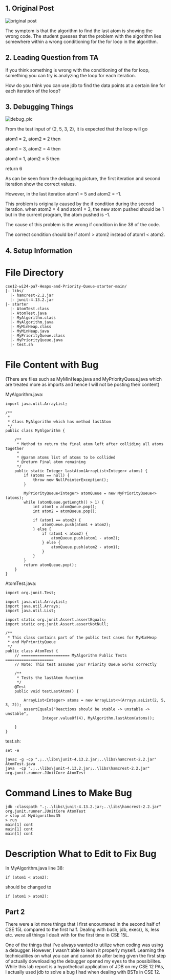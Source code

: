 ## 1. Original Post

![original post](img/edsymptom.png)

The symptom is that the algorithm to find the last atom is showing the wrong code.
The student guesses that the problem with the algorithm lies somewhere within a wrong conditioning for the for loop in the algorithm.

## 2. Leading Question from TA

If you think something is wrong with the conditioning of the for loop, something you can try is analyzing the loop for each iteration.

How do you think you can use jdb to find the data points at a certain line for each iteration of the loop?

## 3. Debugging Things

![debug_pic](img/edstemdebug.png)

From the test input of {2, 5, 3, 2}, it is expected that the loop will go 

atom1 = 2, atom2 = 2 then

atom1 = 3, atom2 = 4 then

atom1 = 1, atom2 = 5 then

return 6

As can be seen from the debugging picture, the first iteration and second iteration show the correct values.

However, in the last iteration atom1 = 5 and atom2 = -1.

This problem is originally caused by the if condition during the second iteration. when atom2 = 4 and atom1 = 3, the new atom pushed should be 1 but in the current program, the atom pushed is -1.

The cause of this problem is the wrong if condition in line 38 of the code. 

The correct condition should be if atom1 > atom2 instead of atom1 < atom2.


## 4. Setup Information

# File Directory

```
cse12-wi24-pa7-Heaps-and-Priority-Queue-starter-main/
|- libs/
  |- hamcrest-2.2.jar
  |- junit-4.13.2.jar
|- starter
  |- AtomTest.class
  |- AtomTest.java
  |- MyAlgorithm.class
  |- MyAlgorithm.java
  |- MyMinHeap.class
  |- MyMinHeap.java
  |- MyPriorityQueue.class
  |- MyPriorityQueue.java
  |- test.sh

```

# File Content with Bug

(There are files such as MyMinHeap.java and MyPriorityQueue.java which are treated more as imports and hence I will not be posting their content)

MyAlgorithm.java:

```
import java.util.ArrayList;

/**
 * 
 * Class MyAlgorithm which has method lastAtom
 */
public class MyAlgorithm {

    /**
     * Method to return the final atom left after colliding all atoms together
     * 
     * @param atoms list of atoms to be collided
     * @return Final atom remaining
     */
    public static Integer lastAtom(ArrayList<Integer> atoms) {
        if (atoms == null) {
            throw new NullPointerException();
        }

        MyPriorityQueue<Integer> atomQueue = new MyPriorityQueue<>(atoms);
        while (atomQueue.getLength() > 1) {
            int atom1 = atomQueue.pop();
            int atom2 = atomQueue.pop();

            if (atom1 == atom2) {
                atomQueue.push(atom1 + atom2);
            } else {
                if (atom1 < atom2) {
                    atomQueue.push(atom1 - atom2);
                } else {
                    atomQueue.push(atom2 - atom1);
                }
            }
        }
        return atomQueue.pop();
    }
}
```

AtomTest.java:
```
import org.junit.Test;

import java.util.ArrayList;
import java.util.Arrays;
import java.util.List;

import static org.junit.Assert.assertEquals;
import static org.junit.Assert.assertNotNull;

/**
 * This class contains part of the public test cases for MyMinHeap
 * and MyPriorityQueue
 */
public class AtomTest {
    // ===================== MyAlgorithm Public Tests =====================
    // Note: This test assumes your Priority Queue works correctly

    /**
     * Tests the lastAtom function
     */
    @Test
    public void testLastAtom() {

        ArrayList<Integer> atoms = new ArrayList<>(Arrays.asList(2, 5, 3, 2));
        assertEquals("Reactions should be stable -> unstable -> unstable",
                Integer.valueOf(4), MyAlgorithm.lastAtom(atoms));

    }
}
```

test.sh:
```
set -e

javac -g -cp ".;..\libs\junit-4.13.2.jar;..\libs\hamcrest-2.2.jar" AtomTest.java
java  -cp ".;..\libs\junit-4.13.2.jar;..\libs\hamcrest-2.2.jar" org.junit.runner.JUnitCore AtomTest
```

# Command Lines to Make Bug
```
jdb -classpath ".;..\libs\junit-4.13.2.jar;..\libs\hamcrest-2.2.jar" org.junit.runner.JUnitCore AtomTest
> stop at MyAlgorithm:35
> run
main[1] cont
main[1] cont
main[1] cont
```

# Description What to Edit to Fix Bug

In MyAlgorithm.java line 38:

```
if (atom1 < atom2):
```

should be changed to 

```
if (atom1 > atom2):
```


## Part 2

There were a lot more things that I first encountered in the second half of CSE 15L compared to the first half. Dealing with bash, jdb, exec(), ls, less etc. were all things I dealt with for the first time in CSE 15L.

One of the things that I've always wanted to utilize when coding was using a debugger. However, I wasn't able to learn it properly myself. Learning the technicalities on what you can and cannot do after being given the first step
of actually downloading the debugger opened my eyes to the possibilites. While this lab report is a hypothetical application of JDB on my CSE 12 PAs, I actually used jdb to solve a bug I had when dealing with BSTs in CSE 12.

